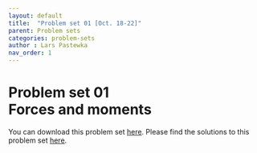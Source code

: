 ```yaml
---
layout: default
title:  "Problem set 01 [Oct. 18-22]"
parent: Problem sets
categories: problem-sets
author : Lars Pastewka
nav_order: 1
---
```


# Problem set 01 <br/> Forces and moments

You can download this problem set [here](exercise_01_students.pdf). Please find the solutions to this problem set [here](exercise_01_solutions.pdf).

